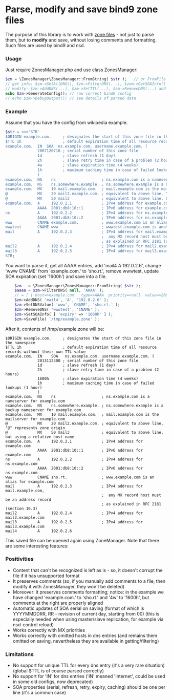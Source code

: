 Parse, modify and save bind9 zone files
=====

The purpose of this library is to work with [zone files](http://en.wikipedia.org/wiki/Zone_file) - not just to parse them, but to **modify** and save, without losing comments and formatting. Such files are used by bind9 and nsd.

### Usage

Just require ZonesManager.php and use class ZonesManager:
```php
$zm = \ZonesManager\ZonesManager::FromString( $str );   // or FromFile
// get info: $zm->GetAllDNS(), $zm->FilterDNS(...), $zom->GetSOAInfo() and others
// modify: $zm->AddDNS(...), $zm->SetTTL(...), $zm->RemoveDNS(...) and others
echo $zm->GenerateConfig(); // raw correct bind9 config
// echo $zm->DebugOutput(); // see details of parsed data
```

### Example

Assume that you have the config from wikipedia example.

```php
$str = <<<'STR'
$ORIGIN example.com.     ; designates the start of this zone file in the namespace
$TTL 1h                  ; default expiration time of all resource records without their own TTL value
example.com.  IN  SOA  ns.example.com. username.example.com. (
              2007120710 ; serial number of this zone file
              1d         ; slave refresh (1 day)
              2h         ; slave retry time in case of a problem (2 hours)
              4w         ; slave expiration time (4 weeks)
              1h         ; maximum caching time in case of failed lookups (1 hour)
              )
example.com.  NS    ns                    ; ns.example.com is a nameserver for example.com
example.com.  NS    ns.somewhere.example. ; ns.somewhere.example is a backup nameserver for example.com
example.com.  MX    10 mail.example.com.  ; mail.example.com is the mailserver for example.com
@             MX    20 mail2.example.com. ; equivalent to above line, "@" represents zone origin
@             MX    50 mail3              ; equivalent to above line, but using a relative host name
example.com.  A     192.0.2.1             ; IPv4 address for example.com
              AAAA  2001:db8:10::1        ; IPv6 address for example.com
ns            A     192.0.2.2             ; IPv4 address for ns.example.com
              AAAA  2001:db8:10::2        ; IPv6 address for ns.example.com
www           CNAME example.com.          ; www.example.com is an alias for example.com
wwwtest       CNAME www                   ; wwwtest.example.com is another alias for www.example.com
mail          A     192.0.2.3             ; IPv4 address for mail.example.com,
                                          ;  any MX record host must be an address record
                                          ; as explained in RFC 2181 (section 10.3)
mail2         A     192.0.2.4             ; IPv4 address for mail2.example.com
mail3         A     192.0.2.5             ; IPv4 address for mail3.example.com
STR;
```

You want to parse it, get all AAAA entries, add 'mail4 A 192.0.2.6', change 'www CNAME' from 'example.com.' to 'sho.rt.', remove wwwtest, update SOA expiration (set '1600h') and save into a file.

```php
    $zm   = \ZonesManager\ZonesManager::FromString( $str );
    $aaaa = $zm->FilterDNS( null, 'AAAA' );
    // = [ [ host=>example.com.  type=>AAAA  priority=>null  value=>2001:db8:10::1 ], [ ... ] ]
    $zm->AddDNS( 'mail4', 'A', '192.0.2.6' );
    $zm->SetDNSValue( 'www', 'CNAME', 'sho.rt.' );
    $zm->RemoveDNS( 'wwwtest', 'CNAME' );
    $zm->SetSOAInfo( [ 'expiry' => '1600h' ] );
    $zm->SaveFile( '/tmp/example.zone' );
```

After it, contents of /tmp/example.zone will be:

```
$ORIGIN example.com.     ; designates the start of this zone file in the namespace
$TTL 1h                  ; default expiration time of all resource records without their own TTL value
example.com.  IN    SOA   ns.example.com. username.example.com. (
              2013112300 ; serial number of this zone file
              1d         ; slave refresh (1 day)
              2h         ; slave retry time in case of a problem (2 hours)
              1600h      ; slave expiration time (4 weeks)
              1h         ; maximum caching time in case of failed lookups (1 hour)
              )
example.com.  NS    ns                    ; ns.example.com is a nameserver for example.com
example.com.  NS    ns.somewhere.example. ; ns.somewhere.example is a backup nameserver for example.com
example.com.  MX    10 mail.example.com.  ; mail.example.com is the mailserver for example.com
@             MX    20 mail2.example.com. ; equivalent to above line, "@" represents zone origin
@             MX    50 mail3              ; equivalent to above line, but using a relative host name
example.com.  A     192.0.2.1             ; IPv4 address for example.com
              AAAA  2001:db8:10::1        ; IPv6 address for example.com
ns            A     192.0.2.2             ; IPv4 address for ns.example.com
              AAAA  2001:db8:10::2        ; IPv6 address for ns.example.com
www           CNAME sho.rt.               ; www.example.com is an alias for example.com
mail          A     192.0.2.3             ; IPv4 address for mail.example.com,
                                          ;  any MX record host must be an address record
                                          ; as explained in RFC 2181 (section 10.3)
mail2         A     192.0.2.4             ; IPv4 address for mail2.example.com
mail3         A     192.0.2.5             ; IPv4 address for mail3.example.com
mail4         A     192.0.2.6
```

This saved file can be opened again using ZoneManager.
Note that there are some interesting features:

### Positivities

* Content that can't be recognized is left as is - so, it doesn't corrupt the file if it has unsupported format
* It preserves comments (so, if you manually add comments to a file, then modify it with ZonesManager, they won't be deleted)
* Moreover: it preserves comments formatting; notice: in the example we have changed 'example.com.' to 'sho.rt.' and '4w' to '1600h', but comments at the right are properly aligned
* Automatic updates of SOA serial on saving (format of which is YYYYMMDDRR, RR - revision of current day, starting from 00) (this is especially needed when using master/slave replication, for example via nsd-control reload)
* Works correctly with MX priorities
* Works correctly with omitted hosts in dns entries (and remains them omitted on saving, nevertheless they are available in getting/filtering)

### Limitations

* No support for unique TTL for every dns entry (it's a very rare situation) (global $TTL is of course parsed correctly)
* No support for 'IN' for dns entries ('IN' meaned 'internet', could be used in some old configs, now deprecated)
* SOA properties (serial, refresh, retry, expiry, caching) should be one per line (it's a common case)